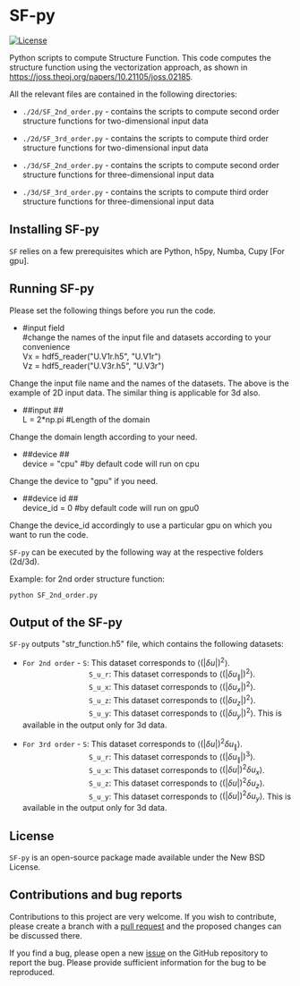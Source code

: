# SF-py

[![License](https://img.shields.io/badge/License-BSD%203--Clause-blue.svg)](https://opensource.org/licenses/BSD-3-Clause)
 
 Python scripts to compute Structure Function. This code computes the structure function using the vectorization approach, as shown in https://joss.theoj.org/papers/10.21105/joss.02185. 


 All the relevant files are contained in the following directories: 

* ``./2d/SF_2nd_order.py`` - contains the scripts to compute second order structure functions for two-dimensional input data

* ``./2d/SF_3rd_order.py`` - contains the scripts to compute third order structure functions for two-dimensional input data

* ``./3d/SF_2nd_order.py`` - contains the scripts to compute second order structure functions for three-dimensional input data

* ``./3d/SF_3rd_order.py`` - contains the scripts to compute third order structure functions for three-dimensional input data

 

## Installing SF-py

``SF`` relies on a few prerequisites which are Python, h5py, Numba, Cupy [For gpu]. 



## Running SF-py

Please set the following things before you run the code. 

*   
    #input field <br>
    #change the names of the input file and datasets according to your convenience <br>
    Vx = hdf5_reader("U.V1r.h5", "U.V1r") <br>
    Vz = hdf5_reader("U.V3r.h5", "U.V3r") <br>

Change the input file name and the names of the datasets. The above is the example of 2D input data. The similar thing is applicable for 3d also. 

* 
    ##input ## <br>
    L = 2\*np.pi #Length of the domain <br>

Change the domain length according to your need. 


* 
    ##device ## <br>
    device = "cpu" #by default code will run on cpu <br>

Change the device to "gpu" if you need.


* 
    ##device id ## <br>
    device_id = 0 #by default code will run on gpu0 <br>

Change the device_id accordingly to use a particular gpu on which you want to run the code.


``SF-py`` can be executed by the following way at the respective folders (2d/3d).

Example: for 2nd order structure function:

    python SF_2nd_order.py


## Output of the SF-py

``SF-py`` outputs "str_function.h5" file, which contains the following datasets: 


* ``For 2nd order`` - ``S``: This dataset corresponds to $\langle(|\delta u|)^2\rangle$.    
&nbsp;&nbsp;&nbsp;&nbsp;&nbsp;&nbsp;&nbsp;&nbsp;&nbsp;&nbsp;&nbsp;&nbsp;&nbsp;&nbsp;&nbsp;&nbsp;&nbsp;&nbsp;&nbsp;&nbsp;&nbsp;&nbsp;&nbsp;&nbsp;&nbsp;&nbsp;&nbsp;&nbsp;&nbsp;&nbsp;``S_u_r``: This dataset corresponds to $\langle(|\delta u_{\parallel}|)^2\rangle$.   
&nbsp;&nbsp;&nbsp;&nbsp;&nbsp;&nbsp;&nbsp;&nbsp;&nbsp;&nbsp;&nbsp;&nbsp;&nbsp;&nbsp;&nbsp;&nbsp;&nbsp;&nbsp;&nbsp;&nbsp;&nbsp;&nbsp;&nbsp;&nbsp;&nbsp;&nbsp;&nbsp;&nbsp;&nbsp;&nbsp;``S_u_x``: This dataset corresponds to $\langle(|\delta u_{x}|)^2\rangle$.   
&nbsp;&nbsp;&nbsp;&nbsp;&nbsp;&nbsp;&nbsp;&nbsp;&nbsp;&nbsp;&nbsp;&nbsp;&nbsp;&nbsp;&nbsp;&nbsp;&nbsp;&nbsp;&nbsp;&nbsp;&nbsp;&nbsp;&nbsp;&nbsp;&nbsp;&nbsp;&nbsp;&nbsp;&nbsp;&nbsp;``S_u_z``: This dataset corresponds to $\langle(|\delta u_{z}|)^2\rangle$.   
&nbsp;&nbsp;&nbsp;&nbsp;&nbsp;&nbsp;&nbsp;&nbsp;&nbsp;&nbsp;&nbsp;&nbsp;&nbsp;&nbsp;&nbsp;&nbsp;&nbsp;&nbsp;&nbsp;&nbsp;&nbsp;&nbsp;&nbsp;&nbsp;&nbsp;&nbsp;&nbsp;&nbsp;&nbsp;&nbsp;``S_u_y``: This dataset corresponds to $\langle(|\delta u_{y}|)^2\rangle$. This is available in the output only for 3d data.  


* ``For 3rd order`` - ``S``: This dataset corresponds to $\langle(|\delta u|)^2\delta u_{\parallel}\rangle$.    
&nbsp;&nbsp;&nbsp;&nbsp;&nbsp;&nbsp;&nbsp;&nbsp;&nbsp;&nbsp;&nbsp;&nbsp;&nbsp;&nbsp;&nbsp;&nbsp;&nbsp;&nbsp;&nbsp;&nbsp;&nbsp;&nbsp;&nbsp;&nbsp;&nbsp;&nbsp;&nbsp;&nbsp;&nbsp;&nbsp;``S_u_r``: This dataset corresponds to $\langle(|\delta u_{\parallel}|)^3\rangle$.   
&nbsp;&nbsp;&nbsp;&nbsp;&nbsp;&nbsp;&nbsp;&nbsp;&nbsp;&nbsp;&nbsp;&nbsp;&nbsp;&nbsp;&nbsp;&nbsp;&nbsp;&nbsp;&nbsp;&nbsp;&nbsp;&nbsp;&nbsp;&nbsp;&nbsp;&nbsp;&nbsp;&nbsp;&nbsp;&nbsp;``S_u_x``: This dataset corresponds to $\langle(|\delta u|)^2\delta u_{x}\rangle$.   
&nbsp;&nbsp;&nbsp;&nbsp;&nbsp;&nbsp;&nbsp;&nbsp;&nbsp;&nbsp;&nbsp;&nbsp;&nbsp;&nbsp;&nbsp;&nbsp;&nbsp;&nbsp;&nbsp;&nbsp;&nbsp;&nbsp;&nbsp;&nbsp;&nbsp;&nbsp;&nbsp;&nbsp;&nbsp;&nbsp;``S_u_z``: This dataset corresponds to $\langle(|\delta u|)^2\delta u_{z}\rangle$.   
&nbsp;&nbsp;&nbsp;&nbsp;&nbsp;&nbsp;&nbsp;&nbsp;&nbsp;&nbsp;&nbsp;&nbsp;&nbsp;&nbsp;&nbsp;&nbsp;&nbsp;&nbsp;&nbsp;&nbsp;&nbsp;&nbsp;&nbsp;&nbsp;&nbsp;&nbsp;&nbsp;&nbsp;&nbsp;&nbsp;``S_u_y``: This dataset corresponds to $\langle(|\delta u|)^2\delta u_{y}\rangle$. This is available in the output only for 3d data.





## License

``SF-py`` is an open-source package made available under the New BSD License.


## Contributions and bug reports

Contributions to this project are very welcome.
If you wish to contribute, please create a branch with a [pull request](https://github.com/soumyadesude/SF-py/pulls) and the proposed changes can be discussed there.

If you find a bug, please open a new [issue](https://github.com/soumyadesude/SF-py/issues) on the GitHub repository to report the bug.
Please provide sufficient information for the bug to be reproduced.



 # 
